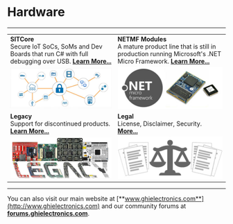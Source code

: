 # Hardware
---

|  |  |
|---|---|
| **SITCore** </br> Secure IoT SoCs, SoMs and Dev Boards that run C# with full debugging over USB. [**Learn More...**](sitcore/intro.md) | **NETMF Modules** </br> A mature product line that is still in production running Microsoft's .NET Micro Framework. [**Learn More...**](netmf/intro.md) |
| [![SITCore SC20100S](sitcore/images/secureIOT.jpg)](sitcore/intro.md) | [![G120](netmf/images/netmf-modules.jpg)](netmf/intro.md) |
| **Legacy** </br> Support for discontinued products. [**Learn More...**](legacy/intro.md)| **Legal** </br> License, Disclaimer, Security. [**More...**](../hardware/legal.md) |
| [![SITCore Dev Board](legacy/images/legacy-soms.jpg)](legacy/intro.md) | [![Legal](sitcore/images/legal-hardware.jpg)](../hardware/legal.md) |
***

You can also visit our main website at [**www.ghielectronics.com**](http://www.ghielectronics.com) and our community forums at [**forums.ghielectronics.com**](https://forums.ghielectronics.com/).